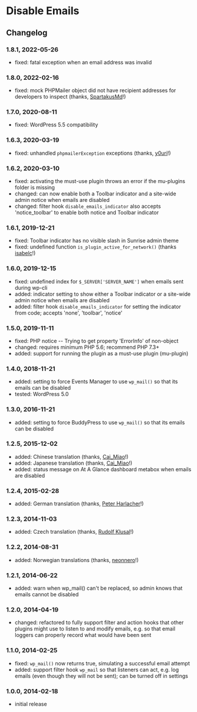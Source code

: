 # Disable Emails

## Changelog

### 1.8.1, 2022-05-26

* fixed: fatal exception when an email address was invalid

### 1.8.0, 2022-02-16

* fixed: mock PHPMailer object did not have recipient addresses for developers to inspect (thanks, [SpartakusMd](https://wordpress.org/support/users/spartakusmd/)!)

### 1.7.0, 2020-08-11

* fixed: WordPress 5.5 compatibility

### 1.6.3, 2020-03-19

* fixed: unhandled `phpmailerException` exceptions (thanks, [y0uri](https://wordpress.org/support/users/y0uri/)!)

### 1.6.2, 2020-03-10

* fixed: activating the must-use plugin throws an error if the mu-plugins folder is missing
* changed: can now enable both a Toolbar indicator and a site-wide admin notice when emails are disabled
* changed: filter hook `disable_emails_indicator` also accepts 'notice_toolbar' to enable both notice and Toolbar indicator

### 1.6.1, 2019-12-21

* fixed: Toolbar indicator has no visible slash in Sunrise admin theme
* fixed: undefined function `is_plugin_active_for_network()` (thanks [isabelc](https://github.com/isabelc)!)

### 1.6.0, 2019-12-15

* fixed: undefined index for `$_SERVER['SERVER_NAME']` when emails sent during wp-cli
* added: indicator setting to show either a Toolbar indicator or a site-wide admin notice when emails are disabled
* added: filter hook `disable_emails_indicator` for setting the indicator from code; accepts 'none', 'toolbar', 'notice'

### 1.5.0, 2019-11-11

* fixed: PHP notice -- Trying to get property 'ErrorInfo' of non-object
* changed: requires minimum PHP 5.6; recommend PHP 7.3+
* added: support for running the plugin as a must-use plugin (mu-plugin)

### 1.4.0, 2018-11-21

* added: setting to force Events Manager to use `wp_mail()` so that its emails can be disabled
* tested: WordPress 5.0

### 1.3.0, 2016-11-21

* added: setting to force BuddyPress to use `wp_mail()` so that its emails can be disabled

### 1.2.5, 2015-12-02

* added: Chinese translation (thanks, [Cai_Miao](https://profiles.wordpress.org/cai_miao)!)
* added: Japanese translation (thanks, [Cai_Miao](https://profiles.wordpress.org/cai_miao)!)
* added: status message on At A Glance dashboard metabox when emails are disabled

### 1.2.4, 2015-02-28

* added: German translation (thanks, [Peter Harlacher](http://helvetian.io/)!)

### 1.2.3, 2014-11-03

* added: Czech translation (thanks, [Rudolf Klusal](http://www.klusik.cz/)!)

### 1.2.2, 2014-08-31

* added: Norwegian translations (thanks, [neonnero](http://www.neonnero.com/)!)

### 1.2.1, 2014-06-22

* added: warn when wp_mail() can't be replaced, so admin knows that emails cannot be disabled

### 1.2.0, 2014-04-19

* changed: refactored to fully support filter and action hooks that other plugins might use to listen to and modify emails, e.g. so that email loggers can properly record what would have been sent

### 1.1.0, 2014-02-25

* fixed: `wp_mail()` now returns true, simulating a successful email attempt
* added: support filter hook `wp_mail` so that listeners can act, e.g. log emails (even though they will not be sent); can be turned off in settings

### 1.0.0, 2014-02-18

* initial release
